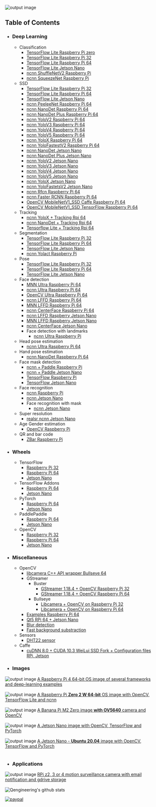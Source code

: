 ![output image]( https://qengineering.eu/images/GitHubLogo.webp )

## Table of Contents

- ### Deep Learning
  * Classification
    + [TensorFlow Lite Raspberry Pi zero](https://github.com/Qengineering/TensorFlow_Lite_Classification_RPi_zero)
    + [TensorFlow Lite Raspberry Pi 32](https://github.com/Qengineering/TensorFlow_Lite_Classification_RPi_32-bits)
    + [TensorFlow Lite Raspberry Pi 64](https://github.com/Qengineering/TensorFlow_Lite_Classification_RPi_64-bits)
    + [TensorFlow Lite Jetson Nano](https://github.com/Qengineering/TensorFlow_Lite_Classification_Jetson-Nano)
    + [ncnn ShuffleNetV2 Raspberry Pi](https://github.com/Qengineering/ShuffleNetV2-ncnn)
    + [ncnn SqueezeNet Raspberry Pi](https://github.com/Qengineering/SqueezeNet-ncnn)
  * SSD
    + [TensorFlow Lite Raspberry Pi 32](https://github.com/Qengineering/TensorFlow_Lite_SSD_RPi_32-bits)
    + [TensorFlow Lite Raspberry Pi 64](https://github.com/Qengineering/TensorFlow_Lite_SSD_RPi_64-bits)
    + [TensorFlow Lite Jetson Nano](https://github.com/Qengineering/TensorFlow_Lite_SSD_Jetson-Nano)
    + [ncnn PeeleeNet Raspberry Pi 64](https://github.com/Qengineering/PeleeNet_SSD)
    + [ncnn NanoDet Raspberry Pi 64](https://github.com/Qengineering/NanoDet-ncnn-Raspberry-Pi-4)
    + [ncnn NanoDet Plus Raspberry Pi 64](https://github.com/Qengineering/NanoDetPlus-ncnn-Raspberry-Pi-4)
    + [ncnn YoloV2 Raspberry Pi 64](https://github.com/Qengineering/YoloV2-ncnn-Raspberry-Pi-4)
    + [ncnn YoloV3 Raspberry Pi 64](https://github.com/Qengineering/YoloV3-ncnn-Raspberry-Pi-4)
    + [ncnn YoloV4 Raspberry Pi 64](https://github.com/Qengineering/YoloV4-ncnn-Raspberry-Pi-4)
    + [ncnn YoloV5 Raspberry Pi 64](https://github.com/Qengineering/YoloV5-ncnn-Raspberry-Pi-4)
    + [ncnn YoloX Raspberry Pi 64](https://github.com/Qengineering/YoloX-ncnn-Raspberry-Pi-4)
    + [ncnn YoloFastestV2 Raspberry Pi 64](https://github.com/Qengineering/YoloFastestV2-ncnn-Raspberry-Pi-4)
    + [ncnn NanoDet Jetson Nano](https://github.com/Qengineering/NanoDet-ncnn-Jetson-Nano)
    + [ncnn NanoDet Plus Jetson Nano](https://github.com/Qengineering/NanoDetPlus-ncnn-Jetson-Nano)
    + [ncnn YoloV2 Jetson Nano](https://github.com/Qengineering/YoloV2-ncnn-Jetson-Nano)
    + [ncnn YoloV3 Jetson Nano](https://github.com/Qengineering/YoloV3-ncnn-Jetson-Nano)
    + [ncnn YoloV4 Jetson Nano](https://github.com/Qengineering/YoloV4-ncnn-Jetson-Nano)
    + [ncnn YoloV5 Jetson Nano](https://github.com/Qengineering/YoloV5-ncnn-Jetson-Nano)
    + [ncnn YoloX Jetson Nano](https://github.com/Qengineering/YoloX-ncnn-Jetson-Nano)
    + [ncnn YoloFastetsV2 Jetson Nano](https://github.com/Qengineering/YoloFastest-ncnn-Jetson-Nano)
    + [ncnn Rfcn Raspberry Pi 64](https://github.com/Qengineering/Rfcn_ncnn)
    + [ncnn Faster RCNN Raspberry Pi 64](https://github.com/Qengineering/Faster_RCNN_ncnn)
    + [OpenCV MobileNetV1_SSD Caffe Raspberry Pi 64](https://github.com/Qengineering/MobileNetV1_SSD_OpenCV_Caffe)
    + [OpenCV MobileNetV1_SSD TensorFlow Raspberry Pi 64](https://github.com/Qengineering/MobileNet_SSD_OpenCV_TensorFlow)
  * Tracking
    + [ncnn YoloX + Tracking Rpi 64](https://github.com/Qengineering/YoloX-Tracking-ncnn-RPi_64-bit)
    + [ncnn NanoDet + Tracking Rpi 64](https://github.com/Qengineering/NanoDet-Tracking-ncnn-RPi_64-bit)
    + [Tensorflow Lite + Tracking Rpi 64](https://github.com/Qengineering/TensorFlow_Lite-Tracking-RPi_64-bit)
  * Segmentation
    + [TensorFlow Lite Raspberry Pi 32](https://github.com/Qengineering/TensorFlow_Lite_Segmentation_RPi_32-bit)
    + [TensorFlow Lite Raspberry Pi 64](https://github.com/Qengineering/TensorFlow_Lite_Segmentation_RPi_64-bit)
    + [TensorFlow Lite Jetson Nano](https://github.com/Qengineering/TensorFlow_Lite_Segmentation_Jetson-Nano)
    + [ncnn Yolact Raspberry Pi](https://github.com/Qengineering/Yolact-ncnn-Raspberry-Pi-4)
  * Pose
    + [TensorFlow Lite Raspberry Pi 32](https://github.com/Qengineering/TensorFlow_Lite_Pose_RPi_32-bits)
    + [TensorFlow Lite Raspberry Pi 64](https://github.com/Qengineering/TensorFlow_Lite_Pose_RPi_64-bits)
    + [TensorFlow Lite Jetson Nano](https://github.com/Qengineering/TensorFlow_Lite_Pose_Jetson-Nano)
  * Face detection
    + [MNN Ultra Raspberry Pi 64](https://github.com/Qengineering/Face-detection-Raspberry-Pi-32-64-bits/tree/master/MNN)
    + [ncnn Ultra Raspberry Pi 64](https://github.com/Qengineering/Face-detection-Raspberry-Pi-32-64-bits/tree/master/ncnn)
    + [OpenCV Ultra Raspberry Pi 64](https://github.com/Qengineering/Face-detection-Raspberry-Pi-32-64-bits/tree/master/OpenCV)
    + [ncnn LFFD Raspberry Pi 64](https://github.com/Qengineering/LFFD-ncnn-Raspberry-Pi-4)
    + [MNN LFFD Raspberry Pi 64](https://github.com/Qengineering/LFFD-MNN-Raspberry-Pi-4)
    + [ncnn CenterFace Raspberry Pi 64](https://github.com/Qengineering/CenterFace-ncnn-Raspberry-Pi-4)
    + [ncnn LFFD Raspberry Jetson Nano](https://github.com/Qengineering/LFFD-ncnn-Jetson-Nano)
    + [MNN LFFD Raspberry Jetson Nano](https://github.com/Qengineering/LFFD-MNN-Jetson-Nano)
    + [ncnn CenterFace Jetson Nano](https://github.com/Qengineering/CenterFace-ncnn-Jetson-Nano)
    * Face detection with landmarks
      + [ncnn Ultra Raspberry Pi](https://github.com/Qengineering/Face-detection-Landmark-Raspberry-Pi-32-64-bits)
  * Head pose estimation
    + [ncnn Ultra Raspberry Pi 64](https://github.com/Qengineering/Head-Pose-ncnn-Raspberry-Pi-4)
  * Hand pose estimation
    + [ncnn NanoDet Raspberry Pi 64](https://github.com/Qengineering/Hand-Pose-ncnn-Raspberry-Pi-4)
  * Face mask detection
    + [ncnn + Paddle Raspberry Pi](https://github.com/Qengineering/Face-Mask-Detection-Raspberry-Pi-64-bits)
    + [ncnn + Paddle Jetson Nano](https://github.com/Qengineering/Face-Mask-Detection-Jetson-Nano)
    + [TensorFlow Raspberry Pi](https://github.com/Qengineering/TensorFlow_Lite_Face_Mask_RPi_64-bits)
    + [TensorFlow Jetson Nano](https://github.com/Qengineering/TensorFlow_Lite_Face_Mask_Jetson-Nano)
  * Face recognition
    + [ncnn Raspberry Pi](https://github.com/Qengineering/Face-Recognition-Raspberry-Pi-64-bits)
    + [ncnn Jetson Nano](https://github.com/Qengineering/Face-Recognition-Jetson-Nano)
    * Face recognition with mask
      + [ncnn Jetson Nano](https://github.com/Qengineering/Face-Recognition-with-Mask-Jetson-Nano)
  * Super resolution
    + [realsr ncnn Jetson Nano](https://github.com/Qengineering/realsr-ncnn-Jetson-Nano)
  * Age Gender estimation
    + [OpenCV Raspberry Pi](https://github.com/Qengineering/Age-Gender-OpenCV-Raspberry-Pi-4)
  * QR and bar code
    + [ZBar Raspberry Pi](https://github.com/Qengineering/QR_scanner_Raspberry_Pi)
- ### Wheels
  * TensorFlow
    + [Raspberry Pi 32](https://github.com/Qengineering/TensorFlow-Raspberry-Pi)
    + [Raspberry Pi 64](https://github.com/Qengineering/TensorFlow-Raspberry-Pi_64-bit)
    + [Jetson Nano](https://github.com/Qengineering/TensorFlow-JetsonNano)
  * TensorFlow Addons
    + [Raspberry Pi 64](https://github.com/Qengineering/TensorFlow-Addons-Raspberry-Pi_64-bit)
    + [Jetson Nano](https://github.com/Qengineering/TensorFlow-Addons-Jetson-Nano)
  * PyTorch
    + [Raspberry Pi 64](https://github.com/Qengineering/PyTorch-Raspberry-Pi-64-OS)
    + [Jetson Nano](https://github.com/Qengineering/PyTorch-Jetson-Nano)
  * PaddlePaddle
    + [Raspberry Pi 64](https://github.com/Qengineering/Paddle-Raspberry-Pi)
    + [Jetson Nano](https://github.com/Qengineering/Paddle-Jetson-Nano)
  * OpenCV
    + [Raspberry Pi 32](https://github.com/Qengineering/Install-OpenCV-Raspberry-Pi-32-bits)
    + [Raspberry Pi 64](https://github.com/Qengineering/Install-OpenCV-Raspberry-Pi-64-bits)  
    + [Jetson Nano](https://github.com/Qengineering/Install-OpenCV-Jetson-Nano)
- ### Miscellaneous
  * OpenCV
    + [libcamera C++ API wrapper Bullseye 64](https://github.com/Qengineering/LCCV)
    * GStreamer
      * Buster
        + [GStreamer 1.18.4 + OpenCV Raspberry Pi 32](https://github.com/Qengineering/GStreamer-1.18.4-RPi_32-bits)
        + [GStreamer 1.18.4 + OpenCV Raspberry Pi 64](https://github.com/Qengineering/GStreamer-1.18.4-RPi_64-bits)
      * Bullseye 
        + [Libcamera + OpenCV on Raspberry Pi 32](https://github.com/Qengineering/Libcamera-OpenCV-RPi-Bullseye-32OS)
        + [Libcamera + OpenCV on Raspberry Pi 64](https://github.com/Qengineering/Libcamera-OpenCV-RPi-Bullseye-64OS)
    + [Examples Raspberry Pi 64](https://github.com/Qengineering/OpenCV-Livecam-Raspberry-Pi)
    + [Qt5 RPi 64 + Jetson Nano](https://github.com/Qengineering/Qt5-OpenCV-Raspberry-Pi-Jetson-Nano)
    + [Blur detection](https://github.com/Qengineering/Blur-detection-with-FFT-in-C)
    + [Fast background substraction](https://github.com/Qengineering/Fast-Background-Substraction)
  * Sensors
    + [DHT22 sensor](https://github.com/Qengineering/DHT22-Raspberry-Pi)
  * Caffe
    + [cuDNN 8.0 + CUDA 10.3 WeiLui SSD Fork + Configuration files RPi, Jetson](https://github.com/Qengineering/caffe)
- ### Images
![output image]( https://qengineering.eu/images/SDcard16GB_small.jpg ) [A Raspberry Pi 4 64-bit OS image of several frameworks and deep-learning examples](https://github.com/Qengineering/RPi-image)<br/><br/>
![output image]( https://qengineering.eu/images/SDcard16GBZero2small.jpg ) [A Raspberry Pi **Zero 2 W 64-bit** OS image with OpenCV, TensorFlow Lite and ncnn](https://github.com/Qengineering/RPi_64-bit_Zero-2-image)<br/><br/>
![output image]( https://qengineering.eu/images/SDcard16GB_banana.jpg ) [A Banana Pi M2 Zero image **with OV5640** camera and OpenCV](https://github.com/Qengineering/BananaPi-M2-Zero-OV5640)<br/><br/>
![output image]( https://qengineering.eu/images/SDcard32GB_smallJetson.jpg ) [A Jetson Nano image with OpenCV, TensorFlow and PyTorch](https://github.com/Qengineering/Jetson-Nano-image)<br/><br/>
![output image]( https://qengineering.eu/images/SDcard32GBJetsonUB20small.jpg ) [A Jetson Nano - **Ubuntu 20.04** image with OpenCV, TensorFlow and PyTorch](https://github.com/Qengineering/Jetson-Nano-Ubuntu-20-image)<br/><br/>
- ### Applications
![output image]( https://qengineering.eu/images/SDcardMotion.jpg ) [RPi z2, 3 or 4 motion surveillance camera with email notification and gdrive storage](https://github.com/Qengineering/RPiMotionCam)<br/><br/>
![Qengineering's github stats](https://github-readme-stats.vercel.app/api?username=Qengineering&count_private=true&show_icon=true&card_width=400&bg_color=00000000&title_color=005E2C&text_color=949CA5&show_icons=true&hide_border=true&icon_color=00BE33)

[![paypal](https://qengineering.eu/images/TipJarSmall4.png)](https://www.paypal.com/cgi-bin/webscr?cmd=_s-xclick&hosted_button_id=CPZTM5BB3FCYL) 

<!--
**Qengineering/Qengineering** is a ✨ _special_ ✨ repository because its `README.md` (this file) appears on your GitHub profile.

Here are some ideas to get you started:

- 🔭 I’m currently working on ...
- 🌱 I’m currently learning ...
- 👯 I’m looking to collaborate on ...
- 🤔 I’m looking for help with ...
- 💬 Ask me about ...
- 📫 How to reach me: ...
- 😄 Pronouns: ...
- ⚡ Fun fact: ...
-->
